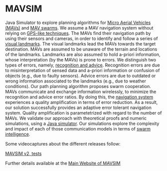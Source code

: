 # MAVSIM

Java Simulator to explore planning algorithms for [Micro Aerial
Vehicles (MAVs)](https://en.wikipedia.org/wiki/Micro_air_vehicle) and 
[MAV swarms](href="https://en.wikipedia.org/wiki/Swarm_behaviour).
We assume a MAV navigation system without relying on [GPS-like
techniques](https://en.wikipedia.org/wiki/Global_Positioning_System). 
The MAVs find their navigation path by using their
sensors and cameras, in order to identify and follow a series of [visual 
landmarks](https://en.wikipedia.org/wiki/Landmark). The visual landmarks lead 
the MAVs towards the target destination.
MAVs are assumed to be unaware of the terrain and locations of the
landmarks. Landmarks are also assumed to hold a-priori information,
whose interpretation (by the MAVs) is prone to errors. We distinguish
two types of errors, namely, [recognition and advice](https://en.wikipedia.org/wiki/Error#Science_and_engineering). 
Recognition errors are due to misinterpretation of
sensed data and a-priori information or confusion of objects (e.g.,
due to faulty sensors). Advice errors are due to outdated or wrong
information associated to the landmarks (e.g., due to weather
conditions). Our path planning algorithm proposes swarm cooperation.
MAVs communicate and exchange information wirelessly, to minimize the
recognition and advice error ratios. By doing this, the [navigation
system](https://en.wikipedia.org/wiki/Navigation_system) experiences a 
quality amplification in terms of error
reduction. As a result, our solution successfully provides an adaptive
error tolerant navigation system. Quality amplification is
parametetrized with regard to the number of MAVs. We validate our
approach with theoretical proofs and numeric simulations, using a <a
href= "https://github.com/jgalfaro/mirrored-scavesim">Java
simulator</a>. Our simulations explore the complexity and impact of
each of those communication models in terms of [swarm
intelligence](https://en.wikipedia.org/wiki/Swarm_intelligence).

Some videocaptures about the different releases follow:

[MAVSIM v2, tests](https://github.com/jgalfaro/mirrored-scavesim/tree/master/mavsim_v2)


Further details available at the [Main Website of MAVSIM](http://www-public.imtbs-tsp.eu/~garcia_a/web/prototypes/mavsim/)
